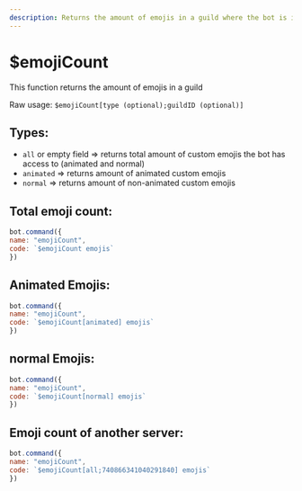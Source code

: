 ```yaml
---
description: Returns the amount of emojis in a guild where the bot is in.
---
```


# $emojiCount

This function returns the amount of emojis in a guild

Raw usage: `$emojiCount[type (optional);guildID (optional)]`

## Types:

* `all` or empty field =&gt; returns total amount of custom emojis the bot has access to \(animated and normal\)
* `animated` =&gt; returns amount of animated custom emojis
* `normal` =&gt; returns amount of non-animated custom emojis

## Total emoji count:

```javascript
bot.command({
name: "emojiCount",
code: `$emojiCount emojis`
})
```

## Animated Emojis:

```javascript
bot.command({
name: "emojiCount",
code: `$emojiCount[animated] emojis`
})
```

## normal Emojis:

```javascript
bot.command({
name: "emojiCount",
code: `$emojiCount[normal] emojis`
})
```

## Emoji count of another server:

```javascript
bot.command({
name: "emojiCount",
code: `$emojiCount[all;740866341040291840] emojis`
})
```

